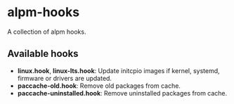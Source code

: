 alpm-hooks
==========
A collection of alpm hooks.

Available hooks
---------------
*   **linux.hook**, **linux-lts.hook**:
    Update initcpio images if kernel, systemd, firmware or drivers are updated.
*   **paccache-old.hook**:
    Remove old packages from cache.
*   **paccache-uninstalled.hook**:
    Remove uninstalled packages from cache.
